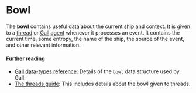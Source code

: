 # Bowl

The **bowl** contains useful data about the current [ship](glossary/ship) and context. It is given to a [thread](glossary/thread) or [Gall](glossary/gall) [agent](glossary/agent) whenever it processes an event. It contains the current time, some entropy, the name of the ship, the source of the event, and other relevant information.

#### Further reading

- [Gall data-types reference](system/kernel/gall/reference/data-types#bowl): Details of the `bowl` data structure used by Gall.
- [The threads guide](userspace/threads/tutorials/basics/input#bowl): This includes details about the bowl given to threads.
